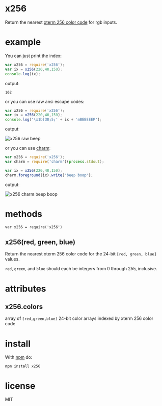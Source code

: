 x256
====

Return the nearest
[xterm 256 color code](http://www.frexx.de/xterm-256-notes/)
for rgb inputs.

example
=======

You can just print the index:

``` js
var x256 = require('x256');
var ix = x256(220,40,150);
console.log(ix);
```

output:

```
162
```

or you can use raw ansi escape codes:

``` js
var x256 = require('x256');
var ix = x256(220,40,150);
console.log('\x1b[38;5;' + ix + 'mBEEEEEP');
```

output:

![x256 raw beep](http://substack.net/images/screenshots/x256_raw_beep.png)

or you can use [charm](https://github.com/substack/node-charm):

``` js
var x256 = require('x256');
var charm = require('charm')(process.stdout);

var ix = x256(220,40,150);
charm.foreground(ix).write('beep boop');
```

output:

![x256 charm beep boop](http://substack.net/images/screenshots/x256_raw_beep.png)

methods
=======

```
var x256 = require('x256')
```

x256(red, green, blue)
----------------------

Return the nearest xterm 256 color code for the 24-bit `[red, green, blue]`
values.

`red`, `green`, and `blue` should each be integers from 0 through 255,
inclusive.

attributes
==========

x256.colors
-----------

array of `[red,green,blue]` 24-bit color arrays indexed by xterm 256 color code

install
=======

With [npm](http://npmjs.org) do:

```
npm install x256
```

license
=======

MIT
